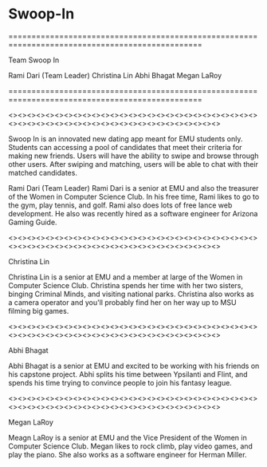 # Swoop-In


================================================================================================

Team Swoop In

Rami Dari (Team Leader)
Christina Lin
Abhi Bhagat
Megan LaRoy

================================================================================================


<><><><><><><><><><><><><><><><><><><><><><><><><><><><><><><><><><><><><><><><><><><><><><><><><><>

Swoop In is an innovated new dating app meant for EMU students only. Students can accessing a pool of candidates that meet their criteria for making new friends. Users will have the ability
to swipe and browse through other users. After swiping and matching, users will be able to chat with their matched candidates.

Rami Dari (Team Leader)
Rami Dari is a senior at EMU and also the treasurer of the Women in Computer Science Club. In his free time, Rami likes to go to the gym, play tennis, and golf. Rami also does lots of free lance web development. He also was recently hired as a software engineer for Arizona Gaming Guide.


<><><><><><><><><><><><><><><><><><><><><><><><><><><><><><><><><><><><><><><><><><><><><><><><><><>


Christina Lin

Christina Lin is a senior at EMU and a member at large of the Women in Computer Science Club. Christina spends her time with her two sisters, binging Criminal Minds, and visiting national parks. 
Christina also works as a camera operator and you'll probably find her on her way up to MSU filming big games.

<><><><><><><><><><><><><><><><><><><><><><><><><><><><><><><><><><><><><><><><><><><><><><><><><><>


Abhi Bhagat

Abhi Bhagat is a senior at EMU and excited to be working with his friends on his capstone project. Abhi splits his time between Ypsilanti and Flint, and spends his time trying to convince people to join his fantasy league. 

<><><><><><><><><><><><><><><><><><><><><><><><><><><><><><><><><><><><><><><><><><><><><><><><><><>

Megan LaRoy

Meagn LaRoy is a senior at EMU and the Vice President of the Women in Computer Science Club. Megan likes to rock climb, play video games, and play the piano. She also works as a software engineer for Herman Miller. 
